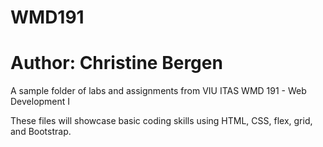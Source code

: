 # WMD191
# Author: Christine Bergen

A sample folder of labs and assignments from VIU ITAS WMD 191 - Web Development I

These files will showcase basic coding skills using HTML, CSS, flex, grid, and Bootstrap.
